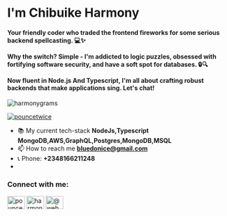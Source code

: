 <h1 align="left">I'm Chibuike Harmony</h1>
<h4 align="left"> Your friendly coder who traded the frontend fireworks for some serious backend spellcasting.  💻✨

Why the switch? Simple - I'm addicted to logic puzzles, obsessed with fortifying software security, and have a soft spot for databases. 🔒🔍

Now fluent in Node.js And Typescript, I'm all about crafting robust backends that make applications sing. Let's chat! </h4>

<p align="left"> <img src="https://komarev.com/ghpvc/?username=harmonygrams&label=Profile%20views&color=0e75b6&style=flat" alt="harmonygrams" /> </p>

<p align="left"> <a href="https://twitter.com/pouncetwice" target="blank"><img src="https://img.shields.io/twitter/follow/pouncetwice?logo=twitter&style=for-the-badge" alt="pouncetwice" /></a> </p>

- 📚 My current tech-stack **NodeJs,Typescript MongoDB,AWS,GraphQL,Postgres,MongoDB,MSQL**
- 📫 How to reach me **bluedonice@gmail.com**
- 📞 Phone: **+2348166211248**
- 
<h3 align="left">Connect with me:</h3>
<p align="left">
<a href="https://twitter.com/pouncetwice" target="blank"><img align="center" src="https://raw.githubusercontent.com/rahuldkjain/github-profile-readme-generator/master/src/images/icons/Social/twitter.svg" alt="pouncetwice" height="30" width="40" /></a>
<a href="https://instagram.com/harmony.brr" target="blank"><img align="center" src="https://raw.githubusercontent.com/rahuldkjain/github-profile-readme-generator/master/src/images/icons/Social/instagram.svg" alt="harmony.brr" height="30" width="40" /></a>
<a href="https://medium.com/@web3harmony" target="blank"><img align="center" src="https://raw.githubusercontent.com/rahuldkjain/github-profile-readme-generator/master/src/images/icons/Social/medium.svg" alt="@web3harmony" height="30" width="40" /></a>
</p>
